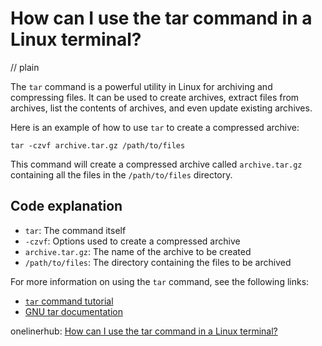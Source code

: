 # How can I use the tar command in a Linux terminal?
// plain

The `tar` command is a powerful utility in Linux for archiving and compressing files. It can be used to create archives, extract files from archives, list the contents of archives, and even update existing archives.

Here is an example of how to use `tar` to create a compressed archive:

```
tar -czvf archive.tar.gz /path/to/files
```

This command will create a compressed archive called `archive.tar.gz` containing all the files in the `/path/to/files` directory.

## Code explanation


- `tar`: The command itself
- `-czvf`: Options used to create a compressed archive
- `archive.tar.gz`: The name of the archive to be created
- `/path/to/files`: The directory containing the files to be archived

For more information on using the `tar` command, see the following links:

- [`tar` command tutorial](https://www.digitalocean.com/community/tutorials/how-to-use-tar-command-to-create-and-extract-tar-file-in-linux-unix)
- [GNU tar documentation](https://www.gnu.org/software/tar/manual/html_node/tar_toc.html)

onelinerhub: [How can I use the tar command in a Linux terminal?](https://onelinerhub.com/cli-tar/how-can-i-use-the-tar-command-in-a-linux-terminal)